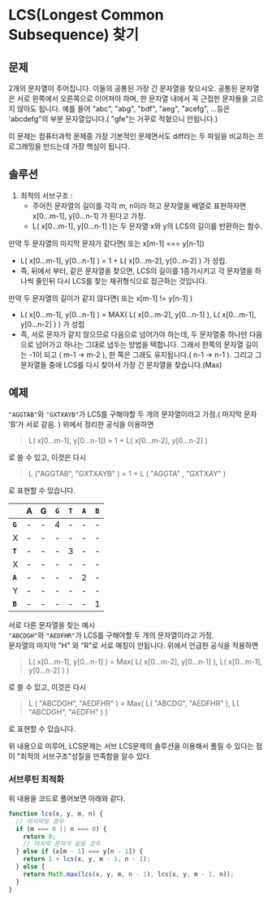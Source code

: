 # LCS(Longest Common Subsequence) 찾기

## 문제

2개의 문자열이 주어집니다. 이둘의 공통된 가장 긴 문자열을 찾으시오.
공통된 문자열은 서로 왼쪽에서 오른쪽으로 이어져야 하며, 한 문자열 내에서 꼭 근접한 문자들을 고르지 않아도 됩니다.
예를 들어 "abc", "abg", "bdf", "aeg", "acefg", ...등은 'abcdefg"의 부분 문자열입니다.( "gfe"는 거꾸로 적혔으니 안됩니다.)

이 문제는 컴퓨터과학 문제중 가장 기본적인 문제면서도 diff라는 두 파일을 비교하는 프로그래밍을 만드는데 가장 핵심이 됩니다.

## 솔루션

1. 최적의 서브구조 :
   - 주어진 문자열의 길이를 각각 m, n이라 하고 문자열을 배열로 표현하자면 x[0...m-1], y[0...n-1] 가 된다고 가정.
   - L( x[0...m-1], y[0...n-1] )는 두 문자열 x와 y의 LCS의 길이를 반환하는 함수.

만약 두 문자열의 마지막 문자가 같다면( 또는 x[m-1] === y[n-1])

- L( x[0...m-1], y[0...n-1] ) = 1 + L( x[0...m-2], y[0...n-2] ) 가 성립.
- 즉, 뒤에서 부터, 같은 문자열을 찾으면, LCS의 길이를 1증가시키고 각 문자열을 하나씩 줄인뒤 다시 LCS를 찾는 재귀형식으로 접근하는 것입니다.

만약 두 문자열의 길이가 같지 않다면( 또는 x[m-1] != y[n-1] )

- L( x[0...m-1], y[0...n-1] ) = MAX( L( x[0...m-2], y[0...n-1] ), L( x[0...m-1], y[0...n-2] ) ) 가 성립
- 즉, 서로 문자가 같지 않으므로 다음으로 넘어가야 하는데, 두 문자열중 하나만 다음으로 넘어가고 하나는 그대로 냅두는 방법을 택합니다. 그래서 한쪽의 문자열 길이는 -1이 되고 ( m-1 -> m-2 ), 한 쪽은 그래도 유지됩니다.( n-1 -> n-1 ). 그리고 그 문자열들 중에 LCS를 다시 찾아서 가장 긴 문자열을 찾습니다.(Max)

## 예제

<code>"AGGTAB"</code>와 <code>"GXTXAYB"</code>가 LCS를 구해야할 두 개의 문자열이라고 가정.( 마지막 문자 'B'가 서로 같음. ) 위에서 정리한 공식을 이용하면

> L( x[0...m-1], y[0...n-1]) = 1 + L( x[0...m-2], y[0...n-2] )

로 쓸 수 있고, 이것은 다시

> L ("AGGTAB", "GXTXAYB" ) = 1 + L ( "AGGTA" , "GXTXAY" )

로 표현할 수 있습니다.

|                    | A   | G   | **<code>G</code>** | **<code>T</code>** | **<code>A</code>** | **<code>B</code>** |
| ------------------ | --- | --- | ------------------ | ------------------ | ------------------ | ------------------ |
| **<code>G</code>** | -   | -   | 4                  | -                  | -                  | -                  |
| X                  | -   | -   | -                  | -                  | -                  | -                  |
| **<code>T</code>** | -   | -   | -                  | 3                  | -                  | -                  |
| X                  | -   | -   | -                  | -                  | -                  | -                  |
| **<code>A</code>** | -   | -   | -                  | -                  | 2                  | -                  |
| Y                  | -   | -   | -                  | -                  | -                  | -                  |
| **<code>B</code>** | -   | -   | -                  | -                  | -                  | 1                  |

서로 다른 문자열을 찾는 예시  
<code>"ABCDGH"</code>와 <code>"AEDFHR"</code>가 LCS를 구해야할 두 개의 문자열이라고 가정.  
문자열의 마지막 "H" 와 "R"로 서로 매칭이 안됩니다. 위에서 언급한 공식을 적용하면

> L( x[0...m-1], y[0...n-1] ) = Max( L( x[0...m-2], y[0...n-1] ), L( x[0...m-1], y[0...n-2] ) )

로 쓸 수 있고, 이것은 다시

> L ( "ABCDGH", "AEDFHR" ) = Max( L( "ABCDG", "AEDFHR" ), L( "ABCDGH", "AEDFH" ) )

로 표현할 수 있습니다.

위 내용으로 미루어, LCS문제는 서브 LCS문제의 솔루션을 이용해서 풀릴 수 있다는 점이 "최적의 서브구조"성질을 만족함을 알수 있다.

### 서브루틴 최적화

위 내용을 코드로 풀어보면 아래와 같다.

```javascript
function lcs(x, y, m, n) {
  // 마지막일 경우
  if (m === 0 || n === 0) {
    return 0;
    // 마지막 문자가 같을 경우
  } else if (x[m - 1] === y[n - 1]) {
    return 1 + lcs(x, y, m - 1, n - 1);
  } else {
    return Math.max(lcs(x, y, m, n - 1), lcs(x, y, m - 1, n));
  }
}
```
